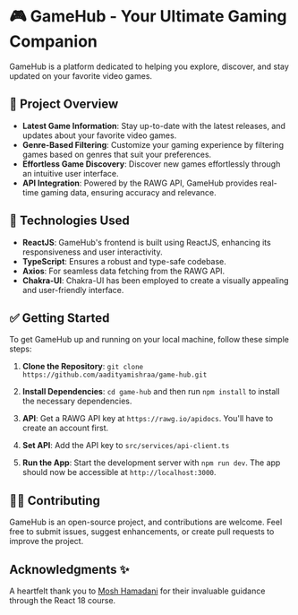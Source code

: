 # 🎮 GameHub - Your Ultimate Gaming Companion 

GameHub is a platform dedicated to helping you explore, discover, and stay updated on your favorite video games.

## 📑 Project Overview 
- **Latest Game Information**: Stay up-to-date with the latest releases, and updates about your favorite video games.
- **Genre-Based Filtering**: Customize your gaming experience by filtering games based on genres that suit your preferences.
- **Effortless Game Discovery**: Discover new games effortlessly through an intuitive user interface.
- **API Integration**: Powered by the RAWG API, GameHub provides real-time gaming data, ensuring accuracy and relevance.

## 🚀 Technologies Used 

- **ReactJS**: GameHub's frontend is built using ReactJS, enhancing its responsiveness and user interactivity.
- **TypeScript**: Ensures a robust and type-safe codebase.
- **Axios**: For seamless data fetching from the RAWG API.
- **Chakra-UI**: Chakra-UI has been employed to create a visually appealing and user-friendly interface.

## ✅ Getting Started 

To get GameHub up and running on your local machine, follow these simple steps:

1. **Clone the Repository**: `git clone https://github.com/aadityamishraa/game-hub.git`

2. **Install Dependencies**: `cd game-hub` and then run `npm install` to install the necessary dependencies.
3. **API**: Get a RAWG API key at `https://rawg.io/apidocs`. You'll have to create an account first.
4. **Set API**: Add the API key to `src/services/api-client.ts`
5. **Run the App**: Start the development server with `npm run dev`. The app should now be accessible at `http://localhost:3000`.

## 👨‍💻 Contributing 

GameHub is an open-source project, and contributions are welcome. Feel free to submit issues, suggest enhancements, or create pull requests to improve the project.

## Acknowledgments ✨

A heartfelt thank you to [Mosh Hamadani](https://github.com/mosh-hamedani) for their invaluable guidance through the React 18 course.
